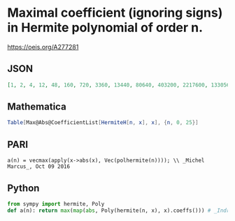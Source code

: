 # Maximal coefficient \(ignoring signs\) in Hermite polynomial of order n\.
https://oeis.org/A277281
## JSON
```JSON
[1, 2, 4, 12, 48, 160, 720, 3360, 13440, 80640, 403200, 2217600, 13305600, 69189120, 484323840, 2905943040, 19372953600, 131736084480, 846874828800, 6436248698880, 42908324659200, 337903056691200, 2477955749068800, 18997660742860800, 151981285942886400]
```
## Mathematica
```Mathematica
Table[Max@Abs@CoefficientList[HermiteH[n, x], x], {n, 0, 25}]
```
## PARI
```PARI
a(n) = vecmax(apply(x->abs(x), Vec(polhermite(n)))); \\ _Michel Marcus_, Oct 09 2016
```
## Python
```Python
from sympy import hermite, Poly
def a(n): return max(map(abs, Poly(hermite(n, x), x).coeffs())) # _Indranil Ghosh_, May 26 2017
```
